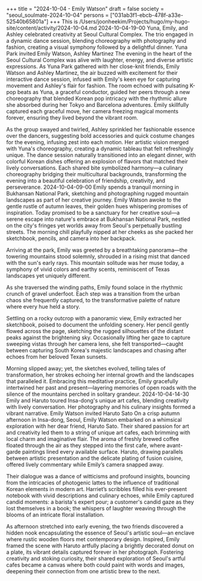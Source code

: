 +++
title = "2024-10-04 - Emily Watson"
draft = false
society = "seoul_soulmate-2024-10-04"
persons = ["031ab3f1-ebcb-478f-a33e-52540b65801a"]
+++
This is /Users/joonheekim/Projects/hugo/my-hugo-site/content/activity/2024-10-04.md
2024-10-04-19-00
Yuna, Emily, and Ashley celebrated creativity at Seoul Cultural Complex. The trio engaged in a dynamic dance session, blending choreography with photography and fashion, creating a visual symphony followed by a delightful dinner.
Yuna Park invited Emily Watson, Ashley Martinez
The evening in the heart of the Seoul Cultural Complex was alive with laughter, energy, and diverse artistic expressions. As Yuna Park gathered with her close-knit friends, Emily Watson and Ashley Martinez, the air buzzed with excitement for their interactive dance session, infused with Emily's keen eye for capturing movement and Ashley's flair for fashion. The room echoed with pulsating K-pop beats as Yuna, a graceful conductor, guided her peers through a new choreography that blended Korean pop intricacy with the rhythmic allure she absorbed during her Tokyo and Barcelona adventures. Emily skillfully captured each graceful move, her camera freezing magical moments forever, ensuring they lived beyond the vibrant room.

As the group swayed and twirled, Ashley sprinkled her fashionable essence over the dancers, suggesting bold accessories and quick costume changes for the evening, infusing zest into each motion. Her artistic vision merged with Yuna's choreography, creating a dynamic tableau that felt refreshingly unique. The dance session naturally transitioned into an elegant dinner, with colorful Korean dishes offering an explosion of flavors that matched their lively conversations. Each shared bite symbolized harmony—a culinary choreography bridging their multicultural backgrounds, transforming the evening into a beautiful celebration of friendship, creativity, and perseverance.
2024-10-04-09-00
Emily spends a tranquil morning in Bukhansan National Park, sketching and photographing rugged mountain landscapes as part of her creative journey.
Emily Watson awoke to the gentle rustle of autumn leaves, their golden hues whispering promises of inspiration. Today promised to be a sanctuary for her creative soul—a serene escape into nature's embrace at Bukhansan National Park, nestled on the city's fringes yet worlds away from Seoul's perpetually bustling streets. The morning chill playfully nipped at her cheeks as she packed her sketchbook, pencils, and camera into her backpack.

Arriving at the park, Emily was greeted by a breathtaking panorama—the towering mountains stood solemnly, shrouded in a rising mist that danced with the sun's early rays. This mountain solitude was her muse today, a symphony of vivid colors and earthy scents, reminiscent of Texas landscapes yet uniquely different.

As she traversed the winding paths, Emily found solace in the rhythmic crunch of gravel underfoot. Each step was a transition from the urban chaos she frequently captured, to the transformative palette of nature where every hue held a story.

Settling on a rocky outcrop with a panoramic view, Emily extracted her sketchbook, poised to document the unfolding scenery. Her pencil gently flowed across the page, sketching the rugged silhouettes of the distant peaks against the brightening sky. Occasionally lifting her gaze to capture sweeping vistas through her camera lens, she felt transported—caught between capturing South Korea's majestic landscapes and chasing after echoes from her beloved Texan sunsets.

Morning slipped away; yet, the sketches evolved, telling tales of transformation, her strokes echoing her internal growth and the landscapes that paralleled it. Embracing this meditative practice, Emily gracefully intertwined her past and present—layering memories of open roads with the silence of the mountains perched in solitary grandeur.
2024-10-04-14-30
Emily and Haruto toured Insa-dong's unique art cafes, blending creativity with lively conversation. Her photography and his culinary insights formed a vibrant narrative.
Emily Watson invited Haruto Sato
On a crisp autumn afternoon in Insa-dong, Seoul, Emily Watson embarked on a whimsical exploration with her dear friend, Haruto Sato. Their shared passion for art and creativity led them to a string of unique art cafes, each brimming with local charm and imaginative flair. The aroma of freshly brewed coffee floated through the air as they stepped into the first cafe, where avant-garde paintings lined every available surface. Haruto, drawing parallels between artistic presentation and the delicate plating of fusion cuisine, offered lively commentary while Emily’s camera snapped away. 

Their dialogue was a dance of witticisms and profound insights, bouncing from the intricacies of photogenic lattes to the influence of traditional Korean elements in modern art. Harriet’s scribbles filled his ever-present notebook with vivid descriptions and culinary echoes, while Emily captured candid moments: a barista's expert pour; a customer's candid gaze as they lost themselves in a book; the whispers of laughter weaving through the blooms of an intricate floral installation.

As afternoon stretched into early evening, the two friends discovered a hidden nook encapsulating the essence of Seoul's artistic soul—an enclave where rustic wooden floors met contemporary design. Inspired, Emily framed the scene with Haruto artfully placing a brightly decorated donut on a plate, its vibrant details captured forever in her photograph. Fostering creativity and stoking curiosity, their shared exploration of Seoul's artful cafes became a canvas where both could paint with words and images, deepening their connection from one artistic brew to the next.
